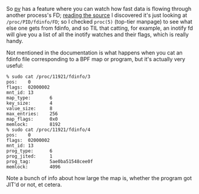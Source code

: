 So [pv] has a feature where you can watch how fast data is flowing
through another process's FD; [reading the source] I discovered it's
just looking at `/proc/PID/fdinfo/FD`; so I checked `proc(5)`
(top-tier manpage) to see what else one gets from fdinfo, and so TIL
that catting, for example, an inotify fd will give you a list of all
the inotify watches and their flags, which is really handy.

Not mentioned in the documentation is what happens when you cat an
fdinfo file corresponding to a BPF map or program, but it's actually
very useful:

```
% sudo cat /proc/11921/fdinfo/3
pos:    0
flags:  02000002
mnt_id: 13
map_type:       6
key_size:       4
value_size:     8
max_entries:    256
map_flags:      0x0
memlock:        8192
% sudo cat /proc/11921/fdinfo/4
pos:    0
flags:  02000002
mnt_id: 13
prog_type:      6
prog_jited:     1
prog_tag:       5ae0ba51548cee0f
memlock:        4096
```

Note a bunch of info about how large the map is, whether the program
got JIT'd or not, et cetera.

[pv]: http://www.ivarch.com/programs/pv.shtml
[reading the source]: https://github.com/icetee/pv/blob/8e1592bf5c4df88a1d2b7f6d1045b3a75accce15/src/pv/watchpid.c#L41
